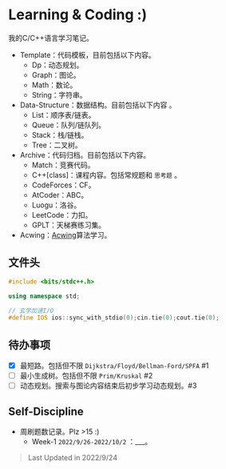 # Learning & Coding :)

我的C/C++语言学习笔记。

- Template：代码模板，目前包括以下内容。
	- Dp：动态规划。
	- Graph：图论。
	- Math：数论。
	- String：字符串。
- Data-Structure：数据结构。目前包括以下内容 。
	- List：顺序表/链表。
	- Queue：队列/链队列。
	- Stack：栈/链栈。
	- Tree：二叉树。
- Archive：代码归档。目前包括以下内容。
	- Match：竞赛代码。
	- C++[class]：课程内容。包括常规题和 `思考题` 。
	- CodeForces：CF。
	- AtCoder：ABC。
	- Luogu：洛谷。
	- LeetCode：力扣。
	- GPLT：天梯赛练习集。
- Acwing：[Acwing](https://www.acwing.com/)算法学习。

## 文件头
```cpp
#include <bits/stdc++.h>

using namespace std;

// 玄学加速I/O
#define IOS ios::sync_with_stdio(0);cin.tie(0);cout.tie(0);
```

## 待办事项

- [x] 最短路。包括但不限 `Dijkstra/Floyd/Bellman-Ford/SPFA` #1
- [ ] 最小生成树。包括但不限 `Prim/Kruskal` #2
- [ ] 动态规划。搜索与图论内容结束后初步学习动态规划。#3

## Self-Discipline

- 周刷题数记录。Plz >15 :)
	- Week-1 `2022/9/26-2022/10/2` ：___。

> Last Updated in 2022/9/24